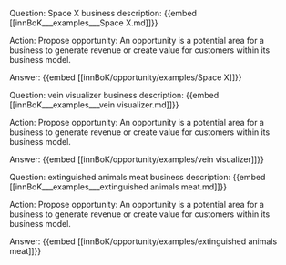 Question: Space X business description:
{{embed [[innBoK___examples___Space X.md]]}}

Action: Propose opportunity: An opportunity is a potential area for a business to generate revenue or create value for customers within its business model.

Answer:
{{embed [[innBoK/opportunity/examples/Space X]]}}

Question: vein visualizer business description:
{{embed [[innBoK___examples___vein visualizer.md]]}}

Action: Propose opportunity: An opportunity is a potential area for a business to generate revenue or create value for customers within its business model.

Answer:
{{embed [[innBoK/opportunity/examples/vein visualizer]]}}

Question: extinguished animals meat business description:
{{embed [[innBoK___examples___extinguished animals meat.md]]}}

Action: Propose opportunity: An opportunity is a potential area for a business to generate revenue or create value for customers within its business model.

Answer:
{{embed [[innBoK/opportunity/examples/extinguished animals meat]]}}













